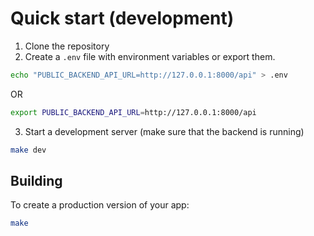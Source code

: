 # Quick start (development)

1. Clone the repository
2. Create a `.env` file with environment variables or export them.

```bash
echo "PUBLIC_BACKEND_API_URL=http://127.0.0.1:8000/api" > .env
```

OR

```bash
export PUBLIC_BACKEND_API_URL=http://127.0.0.1:8000/api
```

3. Start a development server (make sure that the backend is running)

```bash
make dev
```

## Building

To create a production version of your app:

```bash
make
```
